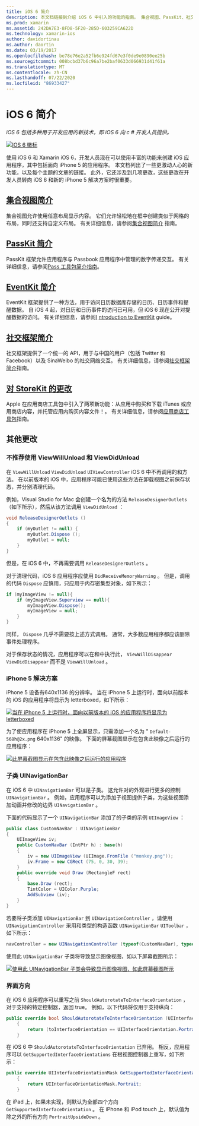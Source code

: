 ```yaml
---
title: iOS 6 简介
description: 本文档链接到介绍 iOS 6 中引入的功能的指南。 集合视图、PassKit、社交框架，以及对 StoreKit 的更改都进行了讨论。
ms.prod: xamarin
ms.assetid: 242DA7E3-8FD8-5F20-285D-603259CA622D
ms.technology: xamarin-ios
author: davidortinau
ms.author: daortin
ms.date: 03/19/2017
ms.openlocfilehash: be78e76e2a52fb6e924fd67e3f0de9e0890ee25b
ms.sourcegitcommit: 008bcbd37b6c96a7be2baf0633d066931d41f61a
ms.translationtype: MT
ms.contentlocale: zh-CN
ms.lasthandoff: 07/22/2020
ms.locfileid: "86933427"
---
```

# <a name="introduction-to-ios-6"></a>iOS 6 简介

_iOS 6 包括多种用于开发应用的新技术，即 iOS 6 向 c # 开发人员提供。_

[![IOS 6 徽标](images/ios6-large.jpg)](images/ios6-large.jpg#lightbox)

使用 iOS 6 和 Xamarin iOS 6，开发人员现在可以使用丰富的功能来创建 iOS 应用程序，其中包括面向 iPhone 5 的应用程序。
本文档列出了一些更激动人心的新功能，以及每个主题的文章的链接。 此外，它还涉及到几项更改，这些更改在开发人员转向 iOS 6 和新的 iPhone 5 解决方案时很重要。

## <a name="introduction-to-collection-views"></a>[集合视图简介](~/ios/user-interface/controls/uicollectionview.md)

集合视图允许使用任意布局显示内容。 它们允许轻松地在框中创建类似于网格的布局，同时还支持自定义布局。 有关详细信息，请参阅[集合视图简介](~/ios/user-interface/controls/uicollectionview.md) [](~/ios/user-interface/controls/uicollectionview.md) 指南。

## <a name="introduction-to-passkit"></a>[PassKit 简介](~/ios/platform/passkit.md)

PassKit 框架允许应用程序与 Passbook 应用程序中管理的数字传递交互。 有关详细信息，请参阅[Pass 工具包简介指南](~/ios/platform/passkit.md)。

## <a name="introduction-to-eventkit"></a>[EventKit 简介](~/ios/platform/eventkit.md)

EventKit 框架提供了一种方法，用于访问日历数据库存储的日历、日历事件和提醒数据。 自 iOS 4 起，对日历和日历事件的访问已可用，但 iOS 6 现在公开对提醒数据的访问。 有关详细信息，请参阅[I](~/ios/platform/eventkit.md) [ntroduction to EventKit](~/ios/platform/eventkit.md) guide。

## <a name="introduction-to-the-social-framework"></a>[社交框架简介](~/ios/platform/social-framework.md)

社交框架提供了一个统一的 API，用于与中国的用户（包括 Twitter 和 Facebook）以及 SinaWeibo 的社交网络交互。 有关详细信息，请参阅[社交框架简介](~/ios/platform/social-framework.md)指南。

## <a name="changes-to-storekit"></a>[对 StoreKit 的更改](changes-to-storekit.md)

Apple 在应用商店工具包中引入了两项新功能：从应用中购买和下载 iTunes 或应用商店内容，并托管应用内购买内容文件！。 有关详细信息，请参阅[应用商店工具包](changes-to-storekit.md)指南。

## <a name="other-changes"></a>其他更改

### <a name="viewwillunload-and-viewdidunload-deprecated"></a>不推荐使用 ViewWillUnload 和 ViewDidUnload

在 `ViewWillUnload` `ViewDidUnload` `UIViewController` iOS 6 中不再调用的和方法。 在以前版本的 iOS 中，应用程序可能已使用这些方法在卸载视图之前保存状态，并分别清理代码。

例如，Visual Studio for Mac 会创建一个名为的方法 `ReleaseDesignerOutlets` （如下所示），然后从该方法调用 `ViewDidUnload` ：

```csharp
void ReleaseDesignerOutlets ()
{
    if (myOutlet != null) {
        myOutlet.Dispose ();
        myOutlet = null;
    }
}
```

但是，在 iOS 6 中，不再需要调用 `ReleaseDesignerOutlets` 。   

对于清理代码，iOS 6 应用程序应使用 `DidReceiveMemoryWarning` 。 但是，调用的代码 `Dispose` 应慎用，只应用于内存密集型对象，如下所示：

```csharp
if (myImageView != null){
    if (myImageView.Superview == null){
        myImageView.Dispose();
        myImageView = null;
    }
}
```

同样， `Dispose` 几乎不需要按上述方式调用。 通常，大多数应用程序都应该删除事件处理程序。

对于保存状态的情况，应用程序可以在和中执行此， `ViewWillDisappear` `ViewDidDisappear` 而不是 `ViewWillUnload` 。

### <a name="iphone-5-resolution"></a>iPhone 5 解决方案

iPhone 5 设备有640x1136 的分辨率。 当在 iPhone 5 上运行时，面向以前版本的 iOS 的应用程序将显示为 letterboxed，如下所示：

 [![当在 iPhone 5 上运行时，面向以前版本的 iOS 的应用程序将显示为 letterboxed](images/01-letterboxed.png)](images/01-letterboxed.png#lightbox)

为了使应用程序在 iPhone 5 上全屏显示，只需添加一个名为 " `Default-568h@2x.png` 640x1136" 的映像。 下面的屏幕截图显示在包含此映像之后运行的应用程序：

 [![此屏幕截图显示在包含此映像之后运行的应用程序](images/02-fullscreen.png)](images/02-fullscreen.png#lightbox)

### <a name="subclassing-uinavigationbar"></a>子类 UINavigationBar

在 iOS 6 中 `UINavigationBar` 可以是子类。 这允许对的外观进行更多的控制 `UINavigationBar` 。 例如，应用程序可以为添加子视图提供子类，为这些视图添加动画并修改的边界 `UINavigationBar` 。

下面的代码显示了一个 `UINavigationBar` 添加了的子类的示例 `UIImageView` ：

```csharp
public class CustomNavBar : UINavigationBar
{
    UIImageView iv;
    public CustomNavBar (IntPtr h) : base(h)
    {
        iv = new UIImageView (UIImage.FromFile ("monkey.png"));
        iv.Frame = new CGRect (75, 0, 30, 39);
    }
    public override void Draw (RectangleF rect)
    {
        base.Draw (rect);
        TintColor = UIColor.Purple;
        AddSubview (iv);
    }
}
```

若要将子类添加 `UINavigationBar` 到 `UINavigationController` ，请使用 `UINavigationController` 采用和类型的构造函数 `UINavigationBar` `UIToolbar` ，如下所示：

```csharp
navController = new UINavigationController (typeof(CustomNavBar), typeof(UIToolbar));
```

使用此 `UINavigationBar` 子类将导致显示图像视图，如以下屏幕截图所示：

 [![使用此 UINavigationBar 子类会导致显示图像视图，如此屏幕截图所示](images/03-navbar.png)](images/03-navbar.png#lightbox)

### <a name="interface-orientation"></a>界面方向

在 iOS 6 应用程序可以重写之前 `ShouldAutorotateToInterfaceOrientation` ，对于支持的特定控制器，返回 true。 例如，以下代码将仅用于支持纵向：

```csharp
public override bool ShouldAutorotateToInterfaceOrientation (UIInterfaceOrientation toInterfaceOrientation)
    {
        return (toInterfaceOrientation == UIInterfaceOrientation.Portrait);
    }
```

在 iOS 6 中 `ShouldAutorotateToInterfaceOrientation` 已弃用。
相反，应用程序可以 `GetSupportedInterfaceOrientations` 在根视图控制器上重写，如下所示：

```csharp
public override UIInterfaceOrientationMask GetSupportedInterfaceOrientations ()
    {
        return UIInterfaceOrientationMask.Portrait;
    }
```

在 iPad 上，如果未实现，则默认为全部四个方向 `GetSupportedInterfaceOrientation` 。 在 iPhone 和 iPod touch 上，默认值为除之外的所有方向 `PortraitUpsideDown` 。
